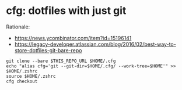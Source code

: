 # cfg: dotfiles with just git

Rationale:
- https://news.ycombinator.com/item?id=15196141
- https://legacy-developer.atlassian.com/blog/2016/02/best-way-to-store-dotfiles-git-bare-repo

```
git clone --bare $THIS_REPO_URL $HOME/.cfg
echo "alias cfg='git --git-dir=$HOME/.cfg/ --work-tree=$HOME'" >> $HOME/.zshrc
source $HOME/.zshrc
cfg checkout
````

